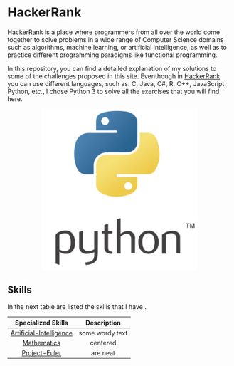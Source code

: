 # HackerRank
HackerRank is a place where programmers from all over the world come together to solve problems in a wide range of Computer Science domains such as algorithms, machine learning, or artificial intelligence, as well as to practice different programming paradigms like functional programming.

In this repository, you can find a detailed explanation of my solutions to some of the challenges proposed in this site. Eventhough in [HackerRank](https://www.hackerrank.com/) you can use different languages, such as: C, Java, C#, R, C++, JavaScript, Python, etc., I chose Python 3 to solve all the exercises that you will find here.


<p align="center">
  <img src="images/python-logo.png" width="350" title="Python Logo">
</p>


## Skills
In the next table are listed the skills that I have . 

| Specialized  Skills  | Description  |
|:--------------------:|:---------------:|
| [Artificial-Intelligence](https://github.com/EdinsonLeandro/HackerRank/tree/main/Artificial-Intelligence)      | some wordy text |
| [Mathematics](https://github.com/EdinsonLeandro/HackerRank/tree/main/Mathematics)      | centered        |
| [Project-Euler](https://github.com/EdinsonLeandro/HackerRank/tree/main/Project-Euler) | are neat        |
